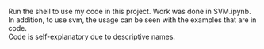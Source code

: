 Run the shell to use my code in this project. Work was done in SVM.ipynb.  
In addition, to use svm, the usage can be seen with the examples that are in code.  
Code is self-explanatory due to descriptive names.